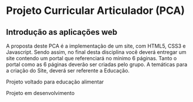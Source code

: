 <h1>Projeto Curricular Articulador (PCA)</h1>

<h2>Introdução as aplicações web</h2>

<p>A proposta deste PCA é a implementação de um site, com HTML5, CSS3 e Javascript. Sendo assim, no final desta disciplina você deverá entregar um site contendo um portal que referenciará no mínimo 6 páginas. Tanto o portal como as 6 páginas deverão ser criadas pelo grupo. A temáticas para a criação do Site, deverá ser referente a Educação.

<p>Projeto voltado para educação alimentar

<p>Projeto em desenvolvimento</p>


